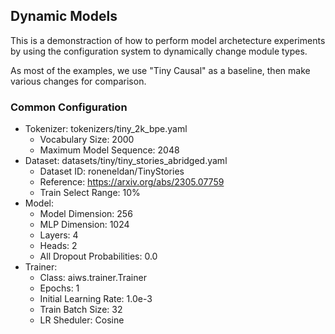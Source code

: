 ## Dynamic Models

This is a demonstraction of how to perform model archetecture experiments by using the configuration system to dynamically change module types.

As most of the examples, we use "Tiny Causal" as a baseline, then make various changes for comparison.

### Common Configuration
- Tokenizer: tokenizers/tiny_2k_bpe.yaml
    - Vocabulary Size: 2000
    - Maximum Model Sequence: 2048
- Dataset: datasets/tiny/tiny_stories_abridged.yaml
    - Dataset ID: roneneldan/TinyStories
    - Reference: https://arxiv.org/abs/2305.07759
    - Train Select Range: 10% 
- Model:
    - Model Dimension: 256
    - MLP Dimension: 1024
    - Layers: 4
    - Heads: 2
    - All Dropout Probabilities: 0.0
- Trainer:
    - Class: aiws.trainer.Trainer
    - Epochs: 1
    - Initial Learning Rate: 1.0e-3
    - Train Batch Size: 32
    - LR Sheduler: Cosine